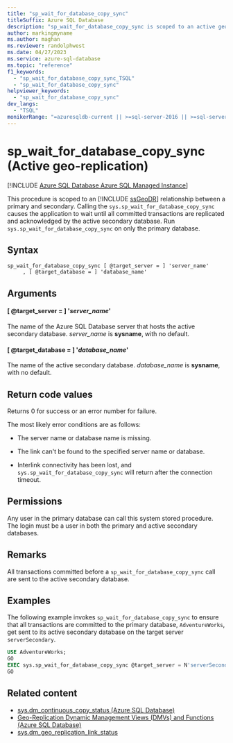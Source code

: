```yaml
---
title: "sp_wait_for_database_copy_sync"
titleSuffix: Azure SQL Database
description: "sp_wait_for_database_copy_sync is scoped to an active geo-replication relationship between a primary and secondary."
author: markingmyname
ms.author: maghan
ms.reviewer: randolphwest
ms.date: 04/27/2023
ms.service: azure-sql-database
ms.topic: "reference"
f1_keywords:
  - "sp_wait_for_database_copy_sync_TSQL"
  - "sp_wait_for_database_copy_sync"
helpviewer_keywords:
  - "sp_wait_for_database_copy_sync"
dev_langs:
  - "TSQL"
monikerRange: "=azuresqldb-current || >=sql-server-2016 || >=sql-server-linux-2017 || =azuresqldb-mi-current"
---
```

# sp_wait_for_database_copy_sync (Active geo-replication)

[!INCLUDE [Azure SQL Database Azure SQL Managed Instance](../../includes/applies-to-version/asdb-asdbmi.md)]

This procedure is scoped to an [!INCLUDE [ssGeoDR](../../includes/ssgeodr-md.md)] relationship between a primary and secondary. Calling the `sys.sp_wait_for_database_copy_sync` causes the application to wait until all committed transactions are replicated and acknowledged by the active secondary database. Run `sys.sp_wait_for_database_copy_sync` on only the primary database.

## Syntax

```syntaxsql
sp_wait_for_database_copy_sync [ @target_server = ] 'server_name'
     , [ @target_database = ] 'database_name'
```

## Arguments

#### [ @target_server = ] '*server_name*'

The name of the Azure SQL Database server that hosts the active secondary database. *server_name* is **sysname**, with no default.

#### [ @target_database = ] '*database_name*'

The name of the active secondary database. *database_name* is **sysname**, with no default.

## Return code values

Returns 0 for success or an error number for failure.

The most likely error conditions are as follows:

- The server name or database name is missing.

- The link can't be found to the specified server name or database.

- Interlink connectivity has been lost, and `sys.sp_wait_for_database_copy_sync` will return after the connection timeout.

## Permissions

Any user in the primary database can call this system stored procedure. The login must be a user in both the primary and active secondary databases.

## Remarks

All transactions committed before a `sp_wait_for_database_copy_sync` call are sent to the active secondary database.

## Examples

The following example invokes `sp_wait_for_database_copy_sync` to ensure that all transactions are committed to the primary database, `AdventureWorks`, get sent to its active secondary database on the target server `serverSecondary`.

```sql
USE AdventureWorks;
GO
EXEC sys.sp_wait_for_database_copy_sync @target_server = N'serverSecondary', @target_database = N'AdventureWorks';
GO
```

## Related content

- [sys.dm_continuous_copy_status (Azure SQL Database)](../system-dynamic-management-views/sys-dm-continuous-copy-status-azure-sql-database.md)
- [Geo-Replication Dynamic Management Views (DMVs) and Functions (Azure SQL Database)](../system-dynamic-management-views/geo-replication-dynamic-management-views-and-functions-azure-sql-database.md)
- [sys.dm_geo_replication_link_status](../system-dynamic-management-views/sys-dm-geo-replication-link-status-azure-sql-database.md)
